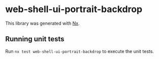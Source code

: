 # web-shell-ui-portrait-backdrop

This library was generated with [Nx](https://nx.dev).

## Running unit tests

Run `nx test web-shell-ui-portrait-backdrop` to execute the unit tests.
